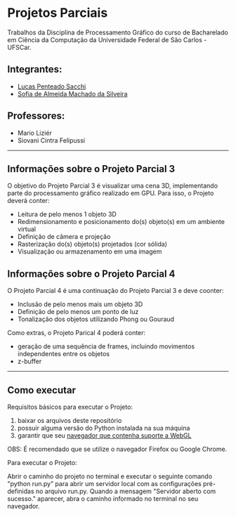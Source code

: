 # Projetos Parciais
Trabalhos da Disciplina de Processamento Gráfico do curso de Bacharelado em Ciência da Computação da Universidade Federal de São Carlos - UFSCar.

## Integrantes:
- [Lucas Penteado Sacchi](https://github.com/lucaspsacchi)
- [Sofia de Almeida Machado da Silveira](https://github.com/sososilvei)

## Professores:
- Mario Liziér
- Siovani Cintra Felipussi

------------------

## Informações sobre o Projeto Parcial 3
 
O objetivo do Projeto Parcial 3 é visualizar uma cena 3D, implementando parte do processamento gráfico realizado em GPU. Para isso, o Projeto deverá conter:
- Leitura de pelo menos 1 objeto 3D
- Redimensionamento e posicionamento do(s) objeto(s) em um ambiente virtual
- Definição de câmera e projeção
- Rasterização do(s) objeto(s) projetados (cor sólida)
- Visualização ou armazenamento em uma imagem

## Informações sobre o Projeto Parcial 4

O Projeto Parcial 4 é uma continuação do Projeto Parcial 3 e deve coonter:
- Inclusão de pelo menos mais um objeto 3D
- Definição de pelo menos um ponto de luz
- Tonalização dos objetos utilizando Phong ou Gouraud

Como extras, o Projeto Parical 4 poderá conter:
- geração de uma sequência de frames, incluindo movimentos independentes entre os objetos
- z-buffer

------------------

## Como executar

Requisitos básicos para executar o Projeto:
1. baixar os arquivos deste repositório
2. possuir alguma versão do Python instalada na sua máquina
3. garantir que seu [navegador que contenha suporte a WebGL](https://caniuse.com/webgl)

OBS: É recomendado que se utilize o navegador Firefox ou Google Chrome.

Para executar o Projeto:

Abrir o caminho do projeto no terminal e executar o seguinte comando "python run.py" para abrir um servidor local com as configurações pré-definidas no arquivo run.py. Quando a mensagem "Servidor aberto com sucesso." aparecer, abra o caminho informado no terminal no seu navegador.
